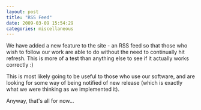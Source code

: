 ```yaml
---
layout: post
title: "RSS Feed"
date: 2009-03-09 15:54:29
categories: miscellaneous
---
```

We have added a new feature to the site - an RSS feed so that those who wish to follow our work are able to do without the need to continually hit refresh.  This is more of a test than anything else to see if it actually works correctly :)

This is most likely going to be useful to those who use our software, and are looking for some way of being notified of new release (which is exactly what we were thinking as we implemented it).

Anyway, that's all for now...
